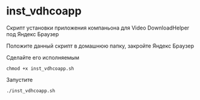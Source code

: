 # inst_vdhcoapp
 Скрипт установки приложения компаньона для Video DownloadHelper под Яндекс Браузер

 Положите данный скрипт в домашнюю папку, закройте Яндекс Браузер
 
 Сделайте его исполняемым
 
 ```
 chmod +x inst_vdhcoapp.sh
 ```

 Запустите

 ```
 ./inst_vdhcoapp.sh
 ```

 
